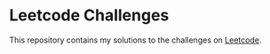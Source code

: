 # Leetcode Challenges

This repository contains my solutions to the challenges on [Leetcode](https://leetcode.com/).

